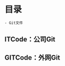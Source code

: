 <!--
 * @Descripttion: Sustainable
 * @version: 1.0.0
 * @Author: Kenny
 * @Date: 2021-10-29 22:47:57
 * @LastEditors: ~
 * @LastEditTime: 2025-09-15 14:41:13
-->
# 目录

```bash
- Git文件
```

## ITCode：公司Git

## GITCode：外网Git
